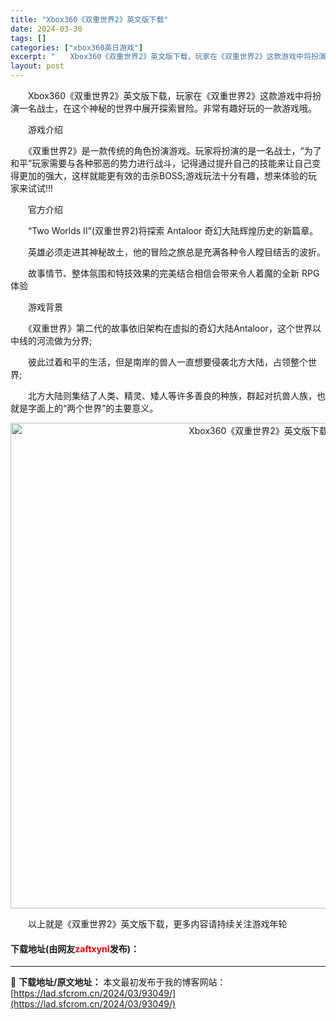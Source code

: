 ```yaml
---
title: "Xbox360《双重世界2》英文版下载"
date: 2024-03-30
tags: []
categories: ["xbox360英日游戏"]
excerpt: "　　Xbox360《双重世界2》英文版下载，玩家在《双重世界2》这款游戏中将扮演一名战士，在这个神秘的世界中展开探索冒险。非常有趣好玩的一款游戏哦。 　　游戏介绍 　　《双重世界2》是一款传统的角色扮演游戏。玩家将扮演的是一名战士，&ldquo;为了和平&rdquo;玩家需要与各种邪恶的势力进行战斗&hellip;"
layout: post
---
```


 <p>　　Xbox360《双重世界2》英文版下载，玩家在《双重世界2》这款游戏中将扮演一名战士，在这个神秘的世界中展开探索冒险。非常有趣好玩的一款游戏哦。</p> <p>　　游戏介绍</p> <p>　　《双重世界2》是一款传统的角色扮演游戏。玩家将扮演的是一名战士，&ldquo;为了和平&rdquo;玩家需要与各种邪恶的势力进行战斗，记得通过提升自己的技能来让自己变得更加的强大，这样就能更有效的击杀BOSS;游戏玩法十分有趣，想来体验的玩家来试试!!!</p> <p>　　官方介绍</p> <p>　　&ldquo;Two Worlds II&rdquo;(双重世界2)将探索 Antaloor 奇幻大陆辉煌历史的新篇章。</p> <p>　　英雄必须走进其神秘故土，他的冒险之旅总是充满各种令人瞠目结舌的波折。</p> <p>　　故事情节、整体氛围和特技效果的完美结合相信会带来令人着魔的全新 RPG 体验</p> <p>　　游戏背景</p> <p>　　《双重世界》第二代的故事依旧架构在虚拟的奇幻大陆Antaloor，这个世界以中线的河流做为分界;</p> <p>　　彼此过着和平的生活，但是南岸的兽人一直想要侵袭北方大陆，占领整个世界;</p> <p>　　北方大陆则集结了人类、精灵、矮人等许多善良的种族，群起对抗兽人族，也就是字面上的&ldquo;两个世界&rdquo;的主要意义。</p> <p align="center"><img align="" border="0" src="https://lad.sfcrom.cn/wp-content/uploads/2024/03/20240330_6607d4194b0ec.jpg" width="777" alt="Xbox360《双重世界2》英文版下载" /></p> <p>　　以上就是《双重世界2》英文版下载，更多内容请持续关注游戏年轮</p> <p><h4>下载地址(由网友<font color="red">zaftxynl</font>发布)：</h4></p> 

---
📖 **下载地址/原文地址：** 本文最初发布于我的博客网站：[https://lad.sfcrom.cn/2024/03/93049/](https://lad.sfcrom.cn/2024/03/93049/)
